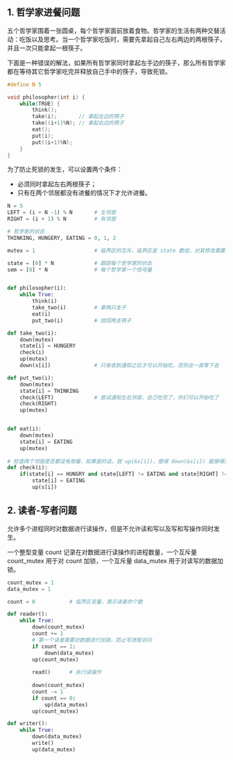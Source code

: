 ## 1. 哲学家进餐问题

五个哲学家围着一张圆桌，每个哲学家面前放着食物。哲学家的生活有两种交替活动：吃饭以及思考。当一个哲学家吃饭时，需要先拿起自己左右两边的两根筷子，并且一次只能拿起一根筷子。

下面是一种错误的解法，如果所有哲学家同时拿起左手边的筷子，那么所有哲学家都在等待其它哲学家吃完并释放自己手中的筷子，导致死锁。

```c
#define N 5

void philosopher(int i) {
    while(TRUE) {
        think();
        take(i);       // 拿起左边的筷子
        take((i+1)%N); // 拿起右边的筷子
        eat();
        put(i);
        put((i+1)%N);
    }
}
```

为了防止死锁的发生，可以设置两个条件：

- 必须同时拿起左右两根筷子；
- 只有在两个邻居都没有进餐的情况下才允许进餐。

```python
N = 5
LEFT = (i + N -1) % N		# 左邻居
RIGHT = (i + 1) % N			# 有邻居

# 哲学家的状态
THINKING, HUNGERY, EATING = 0, 1, 2

mutex = 1					# 临界区的互斥，临界区是 state 数组，对其修改需要互斥

state = [0] * N				# 跟踪每个哲学家的状态
sem = [0] * N				# 每个哲学家一个信号量


def philosopher(i):
	while True:
		think(i)
		take_two(i)			# 拿两只支子
		eat(i)
		put_two(i)			# 放回两支筷子

def take_two(i):
	down(mutex)
	state[i] = HUNGERY
	check(i)
	up(mutex)
	down(s[i])				# 只有收到通知之后才可以开始吃，否则会一直等下去

def put_two(i):
    down(mutex)
    state[i] = THINKING
    check(LEFT) 			# 尝试通知左右邻居，自己吃完了，你们可以开始吃了
    check(RIGHT)
    up(mutex)


def eat(i):
    down(mutex)
    state[i] = EATING
    up(mutex)
    
# 检查两个邻居是否都没有用餐，如果是的话，就 up(&s[i])，使得 down(&s[i]) 能够得到通知并继续执行
def check(i):        
    if(state[i] == HUNGRY and state[LEFT] != EATING and state[RIGHT] != EATING):
        state[i] = EATING
        up(s[i])

```

## 2. 读者-写者问题

允许多个进程同时对数据进行读操作，但是不允许读和写以及写和写操作同时发生。

一个整型变量 count 记录在对数据进行读操作的进程数量，一个互斥量 count_mutex 用于对 count 加锁，一个互斥量 data_mutex 用于对读写的数据加锁。

```python
count_mutex = 1
data_mutex = 1

count = 0			# 临界区变量，表示读者的个数 

def reader():
	while True:
		down(count_mutex)
		count += 1
		# 第一个读者需要对数据进行加锁，防止写进程访问
		if count == 1:
			down(data_mutex)
		up(count_mutex)
		
		read()		# 执行读操作
		
		down(count_mutex)
		count -= 1
		if count == 0:
			up(data_mutex)
		up(count_mutex)

def writer():
	while True:
        down(data_mutex)
        write()
        up(data_mutex)
```